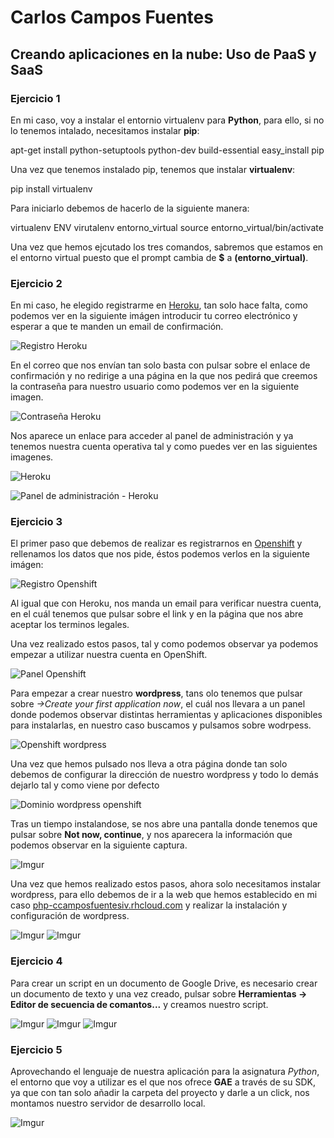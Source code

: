 # Carlos Campos Fuentes
## Creando aplicaciones en la nube: Uso de PaaS y SaaS

### Ejercicio 1

En mi caso, voy a instalar el entornio virtualenv para **Python**, para ello,
si no lo tenemos intalado, necesitamos instalar **pip**:

  apt-get install python-setuptools python-dev build-essential
  easy_install pip

Una vez que tenemos instalado pip, tenemos que instalar **virtualenv**:

  pip install virtualenv

Para iniciarlo debemos de hacerlo de la siguiente manera:

  virtualenv ENV
  virutalenv entorno_virtual
  source entorno_virtual/bin/activate

Una vez que hemos ejcutado los tres comandos, sabremos que estamos en el entorno
virtual puesto que el prompt cambia de **$** a **(entorno_virtual)**.

### Ejercicio 2

En mi caso, he elegido registrarme en [Heroku](http://heroku.com), tan solo hace falta, como podemos ver en la siguiente imágen introducir tu correo electrónico y esperar a que te manden un email de confirmación.

![Registro Heroku](http://i.imgur.com/kKhxkyk.png)

En el correo que nos envían tan solo basta con pulsar sobre el enlace de confirmación y no redirige a una página en la que nos pedirá que creemos la contraseña para nuestro usuario como podemos ver en la siguiente imagen.

![Contraseña Heroku](http://i.imgur.com/xsCvAfh.png)

Nos aparece un enlace para acceder al panel de administración y ya tenemos nuestra cuenta operativa tal y como puedes ver en las siguientes imagenes.

![Heroku](http://i.imgur.com/CU1PSoB.png)

![Panel de administración - Heroku](http://i.imgur.com/ME61sM7.png)

### Ejercicio 3

El primer paso que debemos de realizar es registrarnos en [Openshift](https://www.ohttps://www.openshift.com/app/account/new) y rellenamos los datos que nos pide, éstos podemos verlos en la siguiente imágen:

![Registro Openshift](http://i.imgur.com/gUpEvRd.png)

Al igual que con Heroku, nos manda un email para verificar nuestra cuenta, en el cuál tenemos que pulsar sobre el link y en la página que nos abre aceptar los terminos legales.  

Una vez realizado estos pasos, tal y como podemos observar ya podemos empezar a utilizar nuestra cuenta en OpenShift.

![Panel Openshift](http://i.imgur.com/16rTLdy.png)

Para empezar a crear nuestro **wordpress**, tans olo tenemos que pulsar sobre *->Create your first application now*, el cuál nos llevara a un panel donde podemos observar distintas herramientas y aplicaciones disponibles para instalarlas, en nuestro caso buscamos y pulsamos sobre wodrpess.

![Openshift wordpress](http://i.imgur.com/yZehKM2.png)  

Una vez que hemos pulsado nos lleva a otra página donde tan solo debemos de configurar la dirección de nuestro wordpress y todo lo demás dejarlo tal y como viene por defecto

![Dominio wordpress openshift](http://i.imgur.com/UVfupGv.png)

Tras un tiempo instalandose, se nos abre una pantalla donde tenemos que pulsar sobre **Not now, continue**, y nos aparecera la información que podemos observar en la siguiente captura.

![Imgur](http://i.imgur.com/EGIpWfZ.png)

Una vez que hemos realizado estos pasos, ahora solo necesitamos instalar wordpress, para ello debemos de ir a la web que hemos establecido en mi caso [php-ccamposfuentesiv.rhcloud.com](http://php-ccamposfuentesiv.rhcloud.com) y realizar la instalación y configuración de wordpress.

![Imgur](http://i.imgur.com/D8kyjD9.png)
![Imgur](http://i.imgur.com/D3q62oC.png)

### Ejercicio 4

Para crear un script en un documento de Google Drive, es necesario crear un documento de texto y una vez creado, pulsar sobre **Herramientas -> Editor de secuencia de comantos...** y creamos nuestro script.

![Imgur](http://i.imgur.com/4RGpfz8.png)
![Imgur](http://i.imgur.com/PI5TyOy.png)
![Imgur](http://i.imgur.com/0kkcEg8.png)

### Ejercicio 5

Aprovechando el lenguaje de nuestra aplicación para la asignatura *Python*, el entorno que voy a utilizar es el que nos ofrece **GAE** a través de su SDK, ya que con tan solo añadir la carpeta del proyecto y darle a un click, nos montamos nuestro servidor de desarrollo local.

![Imgur](http://i.imgur.com/dxg3l3M.png)
